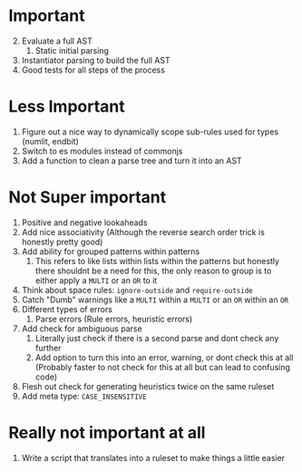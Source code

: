 # Important

2. Evaluate a full AST
    1. Static initial parsing
3. Instantiator parsing to build the full AST
4. Good tests for all steps of the process

# Less Important

1. Figure out a nice way to dynamically scope sub-rules used for types (numlit, endbit)
2. Switch to es modules instead of commonjs
3. Add a function to clean a parse tree and turn it into an AST

# Not Super important

1. Positive and negative lookaheads
2. Add nice associativity (Although the reverse search order trick is honestly pretty good)
3. Add ability for grouped patterns within patterns
    1. This refers to like lists within lists within the patterns but honestly there shouldnt be a need for this, the only reason to group is to either apply a `MULTI` or an `OR` to it
4. Think about space rules: `ignore-outside` and `require-outside`
5. Catch "Dumb" warnings like a `MULTI` within a `MULTI` or an `OR` within an `OR`
6. Different types of errors
    1. Parse errors (Rule errors, heuristic errors)
7. Add check for ambiguous parse
    1. Literally just check if there is a second parse and dont check any further
    2. Add option to turn this into an error, warning, or dont check this at all (Probably faster to not check for this at all but can lead to confusing code)
8. Flesh out check for generating heuristics twice on the same ruleset
9. Add meta type: `CASE_INSENSITIVE`

# Really not important at all

1. Write a script that translates into a ruleset to make things a little easier
